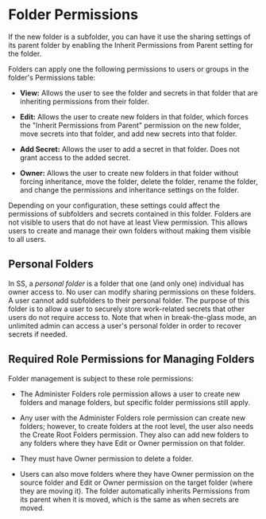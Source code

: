 [title]: # (Folder Permissions)
[tags]: # (Folder)
[priority]: # (10)

# Folder Permissions

If the new folder is a subfolder, you can have it use the sharing settings of its parent folder by enabling the Inherit Permissions from Parent setting for the folder.

Folders can apply one the following permissions to users or groups in the folder's Permissions table:

- **View:** Allows the user to see the folder and secrets in that folder that are inheriting permissions from their folder.

- **Edit:** Allows the user to create new folders in that folder, which forces the "Inherit Permissions from Parent" permission on the new folder, move secrets into that folder, and add new secrets into that folder.

- **Add Secret:** Allows the user to add a secret in that folder. Does not grant access to the added secret.

- **Owner:** Allows the user to create new folders in that folder without forcing inheritance, move the folder, delete the folder, rename the folder, and change the permissions and inheritance settings on the folder.

Depending on your configuration, these settings could affect the permissions of subfolders and secrets contained in this folder. Folders are not visible to users that do not have at least View permission. This allows users to create and manage their own folders without making them visible to all users.

## Personal Folders

In SS, a _personal folder_ is a folder that one (and only one) individual has owner access to. No user can modify sharing permissions on these folders. A user cannot add subfolders to their personal folder. The purpose of this folder is to allow a user to securely store work-related secrets that other users do not require access to. Note that when in break-the-glass mode, an unlimited admin can access a user's personal folder in order to recover secrets if needed.

## Required Role Permissions for Managing Folders

Folder management is subject to these role permissions:

- The Administer Folders role permission allows a user to create new folders and manage folders, but specific folder permissions still apply.

- Any user with the Administer Folders role permission can create new folders; however, to create folders at the root level, the user also needs the Create Root Folders permission. They also can add new folders to any folders where they have Edit or Owner permission on that folder.

- They must have Owner permission to delete a folder.

- Users can also move folders where they have Owner permission on the source folder and Edit or Owner permission on the target folder (where they are moving it). The folder automatically inherits Permissions from its parent when it is moved, which is the same as when secrets are moved.

